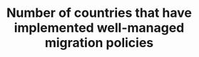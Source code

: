 ---
data_non_statistical: true
goal_meta_link: http://unstats.un.org/sdgs/files/metadata-compilation/Metadata-Goal-10.pdf
goal_meta_link_page: 9
graph: null
graph_status_notes: Policy Judgement
graph_title: Number of countries that have implemented well-managed migration policies
graph_type: null
graph_type_description: null
has_metadata: true
indicator: 10.7.2
indicator_name: Number of countries that have implemented well-managed migration policies
indicator_variable: null
layout: indicator
method_of_computation: "The International Migration Policy Index would track development\
  \ and identify gaps through aggregation of reporting on migration policies relevant\
  \ for the SDG framework. The aggregation of constituent items of \"well-managed\
  \ migration policies\" will be based on existing regional and thematic migration\
  \ policy indexes and state of the art methodology on conceptualizing and measuring\
  \ migration policies (Bjerre et. al 2015). Current work points toward the index\
  \ tracking status regarding the following migration policy strands: \tPromoting\
  \ and protecting the human rights of migrants \tSupporting socio-economic outcome\
  \ \tSupporting regulated mobility \tMobility dimensions of crisis \tPartnerships\
  \ and cooperation Computation would be based on a three-tier-scale, e.g. 100 = comprehensive;\
  \ 50 = elaborated; 0 = basic level of implementation; or 100 = 100%-90%; 50 = 89%-40%;\
  \ 0 = 39% and below for proportion of coverage etc."
permalink: /10-7-2/
published: true
rationale_interpretation: With target 10.7 the OWG has acknowledged the significance
  of well-managed migration policies for the quality of migration ("orderly, safe,
  regular and responsible:") which in turn determines development outcomes of migration.
  This would ensure that migrants are not left behind. Bearing in mind that "well-managed
  migration policies:" is a multi-dimensional issue, spanning issues like migrant
  remittances, circular migration, responses to climate change and crises; a composite
  index would be the only way to capture progress and to make actionable gap analyses.
  The monitoring of the commitment to "well-managed migration policies:" through a
  composite index would enable to bring together the already existing broad range
  of sources on migration policy such as follow-up mechanisms of international conventions
  and protocols related to international migration as well as elements captured in
  the outcome documents from the deliberations in the 2nd and 3rd Committees of the
  General Assembly, the High-level Dialogues on International Migration and Development,
  the Commission on Population and Development, the Human Rights Council, the Global
  Forum on Migration and Development and IOM Council.
reporting_status: notstarted
sdg_goal: 10
source_active_1: true
source_notes_1: null
source_title_1: null
target: Facilitate orderly, safe, regular and responsible migration and mobility of
  people, including through the implementation of planned and well-managed migration
  policies.
target_id: '10.7'
title: Number of countries that have implemented well-managed migration policies
un_custodial_agency: 'DESA Population Division, IOM (Partnering Agencies: World Bank,
  Global Migration Group, UNHCR, UNODC)'
un_designated_tier: '3'
variable_description: null
variable_notes: null
---